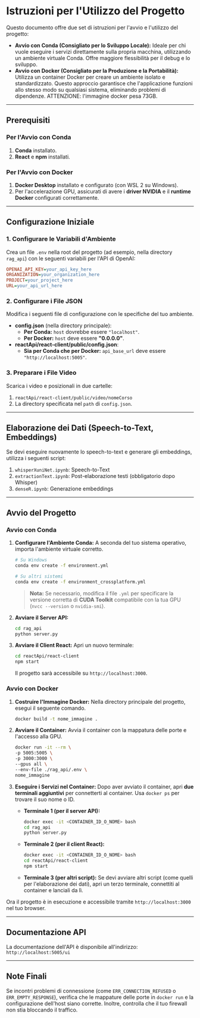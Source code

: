 # Istruzioni per l'Utilizzo del Progetto

Questo documento offre due set di istruzioni per l'avvio e l'utilizzo del progetto:

  * **Avvio con Conda (Consigliato per lo Sviluppo Locale):** Ideale per chi vuole eseguire i servizi direttamente sulla propria macchina, utilizzando un ambiente virtuale Conda. Offre maggiore flessibilità per il debug e lo sviluppo.
  * **Avvio con Docker (Consigliato per la Produzione e la Portabilità):** Utilizza un container Docker per creare un ambiente isolato e standardizzato. Questo approccio garantisce che l'applicazione funzioni allo stesso modo su qualsiasi sistema, eliminando problemi di dipendenze. ATTENZIONE: l'immagine docker pesa 73GB.

-----

## Prerequisiti

### Per l'Avvio con Conda

1.  **Conda** installato.
2.  **React** e **npm** installati.

### Per l'Avvio con Docker

1.  **Docker Desktop** installato e configurato (con WSL 2 su Windows).
2.  Per l'accelerazione GPU, assicurati di avere i **driver NVIDIA** e il **runtime Docker** configurati correttamente.

-----

## Configurazione Iniziale

### 1\. Configurare le Variabili d'Ambiente

Crea un file `.env` nella root del progetto (ad esempio, nella directory `rag_api`) con le seguenti variabili per l'API di OpenAI:

```ini
OPENAI_API_KEY=your_api_key_here
ORGANIZATION=your_organization_here
PROJECT=your_project_here
URL=your_api_url_here
```

### 2\. Configurare i File JSON

Modifica i seguenti file di configurazione con le specifiche del tuo ambiente.

  * **config.json** (nella directory principale):
      * **Per Conda:** `host` dovrebbe essere `"localhost"`.
      * **Per Docker:** `host` deve essere **"0.0.0.0"**.
  * **reactApi/react-client/public/config.json**:
      * **Sia per Conda che per Docker:** `api_base_url` deve essere `"http://localhost:5005"`.

### 3\. Preparare i File Video

Scarica i video e posizionali in due cartelle:

1.  `reactApi/react-client/public/video/nomeCorso`
2.  La directory specificata nel `path` di `config.json`.

-----

## Elaborazione dei Dati (Speech-to-Text, Embeddings)

Se devi eseguire nuovamente lo speech-to-text e generare gli embeddings, utilizza i seguenti script:

1.  `whisperXuniNet.ipynb`: Speech-to-Text
2.  `extractionText.ipynb`: Post-elaborazione testi (obbligatorio dopo Whisper)
3.  `denseR.ipynb`: Generazione embeddings

-----

## Avvio del Progetto

### Avvio con Conda

1.  **Configurare l'Ambiente Conda:**
    A seconda del tuo sistema operativo, importa l'ambiente virtuale corretto.

    ```bash
    # Su Windows
    conda env create -f environment.yml

    # Su altri sistemi
    conda env create -f environment_crossplatform.yml
    ```

    > **Nota:** Se necessario, modifica il file `.yml` per specificare la versione corretta di **CUDA Toolkit** compatibile con la tua GPU (`nvcc --version` o `nvidia-smi`).

2.  **Avviare il Server API:**

    ```bash
    cd rag_api
    python server.py
    ```

3.  **Avviare il Client React:**
    Apri un nuovo terminale:

    ```bash
    cd reactApi/react-client
    npm start
    ```

    Il progetto sarà accessibile su `http://localhost:3000`.

### Avvio con Docker

1.  **Costruire l'Immagine Docker:**
    Nella directory principale del progetto, esegui il seguente comando.

    ```bash
    docker build -t nome_immagine .
    ```

2.  **Avviare il Container:**
    Avvia il container con la mappatura delle porte e l'accesso alla GPU.

    ```bash
    docker run -it --rm \
    -p 5005:5005 \
    -p 3000:3000 \
    --gpus all \
    --env-file ./rag_api/.env \
    nome_immagine
    ```

3.  **Eseguire i Servizi nel Container:**
    Dopo aver avviato il container, apri **due terminali aggiuntivi** per connetterti al container. Usa `docker ps` per trovare il suo nome o ID.

      * **Terminale 1 (per il server API):**
        ```bash
        docker exec -it <CONTAINER_ID_O_NOME> bash
        cd rag_api
        python server.py
        ```
      * **Terminale 2 (per il client React):**
        ```bash
        docker exec -it <CONTAINER_ID_O_NOME> bash
        cd reactApi/react-client
        npm start
        ```
      * **Terminale 3 (per altri script):**
        Se devi avviare altri script (come quelli per l'elaborazione dei dati), apri un terzo terminale, connettiti al container e lanciali da lì.

Ora il progetto è in esecuzione e accessibile tramite `http://localhost:3000` nel tuo browser.

-----

## Documentazione API

La documentazione dell'API è disponibile all'indirizzo:
`http://localhost:5005/ui`

-----

## Note Finali

Se incontri problemi di connessione (come `ERR_CONNECTION_REFUSED` o `ERR_EMPTY_RESPONSE`), verifica che le mappature delle porte in `docker run` e la configurazione dell'host siano corrette. Inoltre, controlla che il tuo firewall non stia bloccando il traffico.